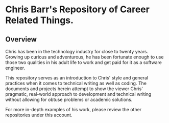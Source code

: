 # Chris Barr's Repository of Career Related Things.

## Overview

Chris has been in the technology industry for close to twenty years. Growing up curious and adventurous, he has been fortunate enough to use those two qualities in his adult life to work and get paid for it as a software engineer.

This repository serves as an introduction to Chris' style and general practices when it comes to technical writing as well as coding. The documents and projects herein attempt to show the viewer Chris' pragmatic, real-world approach to development and technical writing without allowing for obtuse problems or academic solutions.

For more in-depth examples of his work, please review the other repositories under this account.